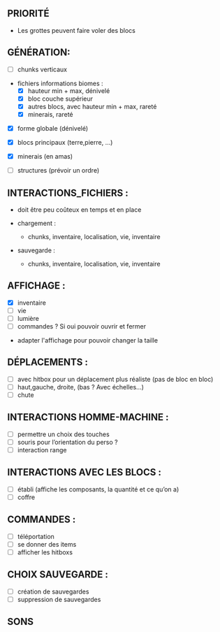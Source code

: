 ## PRIORITÉ

- Les grottes peuvent faire voler des blocs

## GÉNÉRATION:

- [ ] chunks verticaux

- fichiers informations biomes :
    - [x] hauteur min + max, dénivelé
    - [x] bloc couche supérieur
    - [x] autres blocs, avec hauteur min + max, rareté
    - [x] minerais, rareté

- [x] forme globale (dénivelé)

- [x] blocs principaux (terre,pierre, …)
- [x] minerais (en amas)
- [ ] structures (prévoir un ordre)



## INTERACTIONS_FICHIERS :

- doit être peu coûteux en temps et en place

- chargement :
    - chunks, inventaire, localisation, vie, inventaire

- sauvegarde :
    - chunks, inventaire, localisation, vie, inventaire

## AFFICHAGE :

- [x] inventaire
- [ ] vie
- [ ] lumière
- [ ] commandes ? Si oui pouvoir ouvrir et fermer

- adapter l'affichage pour pouvoir changer la taille

## DÉPLACEMENTS :

- [ ] avec hitbox pour un déplacement plus réaliste (pas de bloc en bloc)
- [ ] haut,gauche, droite, (bas ? Avec échelles…)
- [ ] chute

## INTERACTIONS HOMME-MACHINE :

- [ ] permettre un choix des touches
- [ ] souris pour l’orientation du perso ?
- [ ] interaction range

## INTERACTIONS AVEC LES BLOCS :

- [ ] établi (affiche les composants, la quantité et ce qu’on a)
- [ ] coffre

## COMMANDES :

- [ ] téléportation
- [ ] se donner des items
- [ ] afficher les hitboxs

## CHOIX SAUVEGARDE :

- [ ] création de sauvegardes
- [ ] suppression de sauvegardes

## SONS